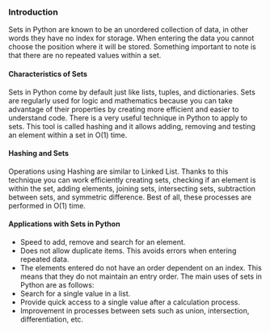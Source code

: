 ### Introduction

Sets in Python are known to be an unordered collection of data, in other words they have no index for storage. When entering the data you cannot choose the position where it will be stored. Something important to note is that there are no repeated values within a set.
#### Characteristics of Sets
Sets in Python come by default just like lists, tuples, and dictionaries. Sets are regularly used for logic and mathematics because you can take advantage of their properties by creating more efficient and easier to understand code.
There is a very useful technique in Python to apply to sets. This tool is called hashing and it allows adding, removing and testing an element within a set in O(1) time.
#### Hashing and Sets
Operations using Hashing are similar to Linked List. Thanks to this technique you can work efficiently creating sets, checking if an element is within the set, adding elements, joining sets, intersecting sets, subtraction between sets, and symmetric difference. Best of all, these processes are performed in O(1) time.
#### Applications with Sets in Python
* Speed to add, remove and search for an element.
* Does not allow duplicate items. This avoids errors when entering repeated data.
* The elements entered do not have an order dependent on an index. This means that they do not maintain an entry order.
The main uses of sets in Python are as follows:
* Search for a single value in a list.
* Provide quick access to a single value after a calculation process.
* Improvement in processes between sets such as union, intersection, differentiation, etc.
